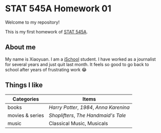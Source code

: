 # STAT 545A Homework 01

Welcome to my repository!  

This is my first homework of [STAT 545A][1]. 

## About me

My name is Xiaoyuan. I am a [iSchool][2] student. I have worked as a journalist for several years and just quit last month. It feels so good to go back to school after years of frustrating work :joy:

## Things I like

Categories | Items
------- | -------
books | _Harry Potter_, _1984_, _Anna Karenina_
movies & series | _Shoplifters_, _The Handmaid's Tale_
music | Classical Music, Musicals

[1]:	http://stat545.com/Classroom/
[2]:	https://slais.ubc.ca/